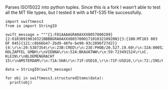 Parses ISO15022 into python tuples. Since this is a fork I wasn't able to test all the MT file types, but I tested it with a MT-535 file successfully.

```
import swiftmess3
from io import StringIO

swift_message = """{1:F01AAAAGRA0AXXX0057000289}{2:O1030919010321BBBBGRA0AXXX00570001710103210920N}{3:{108:MT103 003 OF 045}{121:c8b66b47-2bd9-48fe-be90-93c2096f27d2}}{4:\r\n:20:5387354\r\n:23B:CRED\r\n:23E:PHOB/20.527.19.60\r\n:32A:000526USD1101,50\r\n:33B:USD1121,50\r\n:50K:FRANZ HOLZAPFEL GMBH\r\nVIENNA\r\n:52A:BKAUATWW\r\n:59:723491524\r\nC. KLEIN\r\nBLOEMENGRACHT 15\r\nAMSTERDAM\r\n:71A:SHA\r\n:71F:USD10,\r\n:71F:USD10,\r\n:72:/INS/CHASUS33\r\n-}"""

data = StringIO(swift_message)

for obj in swiftmess3.structuredItems(data):
  print(obj)
```
